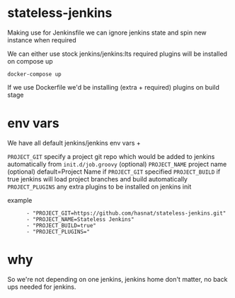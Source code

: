 # stateless-jenkins

Making use for Jenkinsfile we can ignore jenkins state and spin new instance when required

We can either use stock jenkins/jenkins:lts
required plugins will be installed on compose up

```
docker-compose up
```

If we use Dockerfile we'd be installing (extra + required) plugins on build stage


# env vars

We have all default jenkins/jenkins env vars +

`PROJECT_GIT` specify a project git repo which would be added to jenkins automatically from `init.d/job.groovy` (optional)
`PROJECT_NAME` project name (optional) default=Project Name if `PROJECT_GIT` specified
`PROJECT_BUILD` if true jenkins will load project branches and build automatically
`PROJECT_PLUGINS` any extra plugins to be installed on jenkins init

example
```
      - "PROJECT_GIT=https://github.com/hasnat/stateless-jenkins.git"
      - "PROJECT_NAME=Stateless Jenkins"
      - "PROJECT_BUILD=true"
      - "PROJECT_PLUGINS="
```


# why

So we're not depending on one jenkins, jenkins home don't matter, no back ups needed for jenkins.